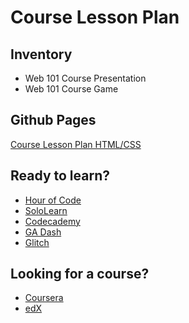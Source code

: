 # Course Lesson Plan

## Inventory
- Web 101 Course Presentation
- Web 101 Course Game

## Github Pages
[Course Lesson Plan HTML/CSS](https://berryny.github.io/course_lesson_plan/)

## Ready to learn?
- [Hour of Code](https://hourofcode.com/us/learn)
- [SoloLearn](https://www.sololearn.com)
- [Codecademy](https://www.codecademy.com/)
- [GA Dash](https://dash.generalassemb.ly/)
- [Glitch](https://glitch.com/)

## Looking for a course?
- [Coursera](https://www.coursera.org/)
- [edX](https://www.edx.org/)
